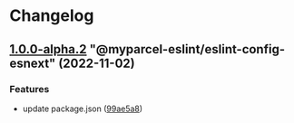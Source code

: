 # Changelog

<!-- MONODEPLOY:BELOW -->

## [1.0.0-alpha.2](https://github/myparcelnl/eslint/compare/@myparcel-eslint/eslint-config-esnext@1.0.0-alpha.0...@myparcel-eslint/eslint-config-esnext@1.0.0-alpha.2) "@myparcel-eslint/eslint-config-esnext" (2022-11-02)


### Features

* update package.json ([99ae5a8](https://github/myparcelnl/eslint/commit/99ae5a866389101f92e0b7ea077306d9dabb44e4))


